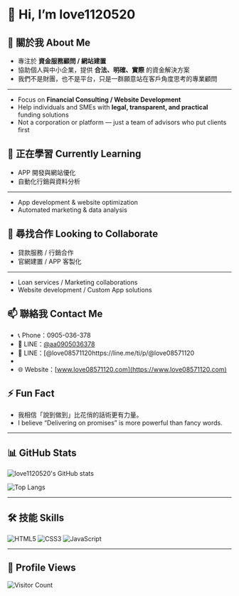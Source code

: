 # 👋 Hi, I’m love1120520  

## 🚀 關於我 About Me
- 專注於 **資金服務顧問 / 網站建置**  
- 協助個人與中小企業，提供 **合法、明確、實際** 的資金解決方案  
- 我們不是財團，也不是平台，只是一群願意站在客戶角度思考的專業顧問  
---
- Focus on **Financial Consulting / Website Development**  
- Help individuals and SMEs with **legal, transparent, and practical** funding solutions  
- Not a corporation or platform — just a team of advisors who put clients first  

## 🌱 正在學習 Currently Learning
- APP 開發與網站優化  
- 自動化行銷與資料分析  
---
- App development & website optimization  
- Automated marketing & data analysis  

## 🤝 尋找合作 Looking to Collaborate
- 貸款服務 / 行銷合作  
- 官網建置 / APP 客製化  
---
- Loan services / Marketing collaborations  
- Website development / Custom App solutions  

## 📫 聯絡我 Contact Me
- 📞 Phone：0905-036-378  
- 📱 LINE：[@aa0905036378](https://line.me/ti/p/@aa0905036378)
- 📱 LINE：[@love08571120https://line.me/ti/p/@love08571120
- 
- 🌐 Website：[www.love08571120.com](https://www.love08571120.com)  

## ⚡ Fun Fact
- 我相信「說到做到」比花俏的話術更有力量。  
- I believe “Delivering on promises” is more powerful than fancy words.  

---

## 📊 GitHub Stats
![love1120520's GitHub stats](https://github-readme-stats.vercel.app/api?username=love1120520&show_icons=true&theme=radical)

![Top Langs](https://github-readme-stats.vercel.app/api/top-langs/?username=love1120520&layout=compact&theme=radical)

---

## 🛠 技能 Skills
![HTML5](https://img.shields.io/badge/-HTML5-E34F26?style=flat-square&logo=html5&logoColor=white)
![CSS3](https://img.shields.io/badge/-CSS3-1572B6?style=flat-square&logo=css3)
![JavaScript](https://img.shields.io/badge/-JavaScript-F7DF1E?style=flat-square&logo=javascript&logoColor=black)

---

## 👀 Profile Views
![Visitor Count](https://komarev.com/ghpvc/?username=love1120520&label=Visitors&color=blueviolet&style=flat-square)
